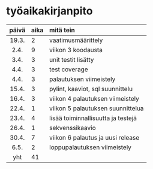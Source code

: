 # työaikakirjanpito

| päivä | aika | mitä tein  |
| :----:|:-----| :-----|
| 19.3. | 2    | vaatimusmäärittely |
|  2.4. | 9    | viikon 3 koodausta |
|  3.4. | 3    | unit testit lisätty |
|  4.4. | 3    | test coverage |
|  4.4. | 3    | palautuksen viimeistely |
| 15.4. | 3    | pylint, kaaviot, sql suunnittelu |
| 16.4. | 3    | viikon 4 palautuksen viimeistely |
| 22.4. | 1    | viikon 5 palautuksen suunnittelua |
| 23.4. | 4    | lisää toiminnallisuutta ja testejä |
| 26.4. | 1    | sekvenssikaavio |
| 30.4. | 7    | viikon 6 palautus ja uusi release |
| 6.5. | 2    | loppupalautuksen viimeistely |
|  yht  | 41    |  |
